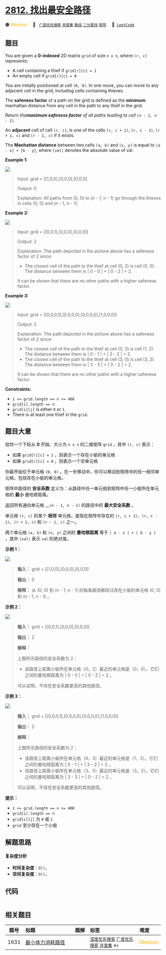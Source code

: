 # [2812. 找出最安全路径](https://leetcode.com/problems/find-the-safest-path-in-a-grid)

🟠 <font color=#ffb800>Medium</font>&emsp; 🔖&ensp; [`广度优先搜索`](/tag/breadth-first-search.md) [`并查集`](/tag/union-find.md) [`数组`](/tag/array.md) [`二分查找`](/tag/binary-search.md) [`矩阵`](/tag/matrix.md)&emsp; 🔗&ensp;[`LeetCode`](https://leetcode.com/problems/find-the-safest-path-in-a-grid)

## 题目

You are given a **0-indexed** 2D matrix `grid` of size `n x n`, where `(r, c)`
represents:

  * A cell containing a thief if `grid[r][c] = 1`
  * An empty cell if `grid[r][c] = 0`

You are initially positioned at cell `(0, 0)`. In one move, you can move to
any adjacent cell in the grid, including cells containing thieves.

The **safeness factor** of a path on the grid is defined as the **minimum**
manhattan distance from any cell in the path to any thief in the grid.

Return _the**maximum safeness factor** of all paths leading to cell _`(n - 1,
n - 1)`_._

An **adjacent** cell of cell `(r, c)`, is one of the cells `(r, c + 1)`, `(r,
c - 1)`, `(r + 1, c)` and `(r - 1, c)` if it exists.

The **Manhattan distance** between two cells `(a, b)` and `(x, y)` is equal to
`|a - x| + |b - y|`, where `|val|` denotes the absolute value of val.



**Example 1:**

![](https://assets.leetcode.com/uploads/2023/07/02/example1.png)

> Input: grid = [[1,0,0],[0,0,0],[0,0,1]]
> 
> Output: 0
> 
> Explanation: All paths from (0, 0) to (n - 1, n - 1) go through the thieves in cells (0, 0) and (n - 1, n - 1).

**Example 2:**

![](https://assets.leetcode.com/uploads/2023/07/02/example2.png)

> Input: grid = [[0,0,1],[0,0,0],[0,0,0]]
> 
> Output: 2
> 
> Explanation: The path depicted in the picture above has a safeness factor of 2 since:
> - The closest cell of the path to the thief at cell (0, 2) is cell (0, 0). The distance between them is | 0 - 0 | + | 0 - 2 | = 2.
> 
> It can be shown that there are no other paths with a higher safeness factor.

**Example 3:**

![](https://assets.leetcode.com/uploads/2023/07/02/example3.png)

> Input: grid = [[0,0,0,1],[0,0,0,0],[0,0,0,0],[1,0,0,0]]
> 
> Output: 2
> 
> Explanation: The path depicted in the picture above has a safeness factor of 2 since:
> - The closest cell of the path to the thief at cell (0, 3) is cell (1, 2). The distance between them is | 0 - 1 | + | 3 - 2 | = 2.
> - The closest cell of the path to the thief at cell (3, 0) is cell (3, 2). The distance between them is | 3 - 3 | + | 0 - 2 | = 2.
> 
> It can be shown that there are no other paths with a higher safeness factor.

**Constraints:**

  * `1 <= grid.length == n <= 400`
  * `grid[i].length == n`
  * `grid[i][j]` is either `0` or `1`.
  * There is at least one thief in the `grid`.


## 题目大意

给你一个下标从 **0** 开始、大小为 `n x n` 的二维矩阵 `grid` ，其中 `(r, c)` 表示：

  * 如果 `grid[r][c] = 1` ，则表示一个存在小偷的单元格
  * 如果 `grid[r][c] = 0` ，则表示一个空单元格

你最开始位于单元格 `(0, 0)` 。在一步移动中，你可以移动到矩阵中的任一相邻单元格，包括存在小偷的单元格。

矩阵中路径的 **安全系数** 定义为：从路径中任一单元格到矩阵中任一小偷所在单元格的 **最小** 曼哈顿距离。

返回所有通向单元格 __`(n - 1, n - 1)` 的路径中的 **最大安全系数** 。

单元格 `(r, c)` 的某个 **相邻** 单元格，是指在矩阵中存在的 `(r, c + 1)`、`(r, c - 1)`、`(r + 1, c)` 和
`(r - 1, c)` 之一。

两个单元格 `(a, b)` 和 `(x, y)` 之间的 **曼哈顿距离** 等于 `| a - x | + | b - y |` ，其中 `|val|` 表示 `val` 的绝对值。



**示例 1：**

![](https://assets.leetcode.com/uploads/2023/07/02/example1.png)

> 
> 
> 
> 
> 
> **输入：** grid = [[1,0,0],[0,0,0],[0,0,1]]
> 
> **输出：** 0
> 
> **解释：** 从 (0, 0) 到 (n - 1, n - 1) 的每条路径都经过存在小偷的单元格 (0, 0) 和 (n - 1, n - 1) 。
> 
> 

**示例 2：**

![](https://assets.leetcode.com/uploads/2023/07/02/example2.png)

> 
> 
> 
> 
> 
> **输入：** grid = [[0,0,1],[0,0,0],[0,0,0]]
> 
> **输出：** 2
> 
> **解释：**
> 
> 上图所示路径的安全系数为 2：
> - 该路径上距离小偷所在单元格（0，2）最近的单元格是（0，0）。它们之间的曼哈顿距离为 | 0 - 0 | + | 0 - 2 | = 2 。
> 
> 可以证明，不存在安全系数更高的其他路径。
> 
> 

**示例 3：**

![](https://assets.leetcode.com/uploads/2023/07/02/example3.png)

> 
> 
> 
> 
> 
> **输入：** grid = [[0,0,0,1],[0,0,0,0],[0,0,0,0],[1,0,0,0]]
> 
> **输出：** 2
> 
> **解释：**
> 
> 上图所示路径的安全系数为 2：
> - 该路径上距离小偷所在单元格（0，3）最近的单元格是（1，2）。它们之间的曼哈顿距离为 | 0 - 1 | + | 3 - 2 | = 2 。
> - 该路径上距离小偷所在单元格（3，0）最近的单元格是（3，2）。它们之间的曼哈顿距离为 | 3 - 3 | + | 0 - 2 | = 2 。
> 
> 可以证明，不存在安全系数更高的其他路径。



**提示：**

  * `1 <= grid.length == n <= 400`
  * `grid[i].length == n`
  * `grid[i][j]` 为 `0` 或 `1`
  * `grid` 至少存在一个小偷


## 解题思路

#### 复杂度分析

- **时间复杂度**：`O()`，
- **空间复杂度**：`O()`，

## 代码

```javascript

```

## 相关题目

<!-- prettier-ignore -->
| 题号 | 标题 | 题解 | 标签 | 难度 |
| :------: | :------ | :------: | :------ | :------ |
| 1631 | [最小体力消耗路径](https://leetcode.com/problems/path-with-minimum-effort) |  |  [`深度优先搜索`](/tag/depth-first-search.md) [`广度优先搜索`](/tag/breadth-first-search.md) [`并查集`](/tag/union-find.md) `4+` | <font color=#ffb800>Medium</font> |

<style>
.blue {
    background-color: #096dd9;
    padding: 0.25rem 0.5rem;
    margin: 0;
    font-size: 0.85em;
    border-radius: 3px;
    color: white;
    font-weight: 500;
}
table th:first-of-type { width: 10%; }
table th:nth-of-type(2) { width: 35%; }
table th:nth-of-type(3) { width: 10%; }
table th:nth-of-type(4) { width: 35%; }
table th:nth-of-type(5) { width: 10%; }
</style>
